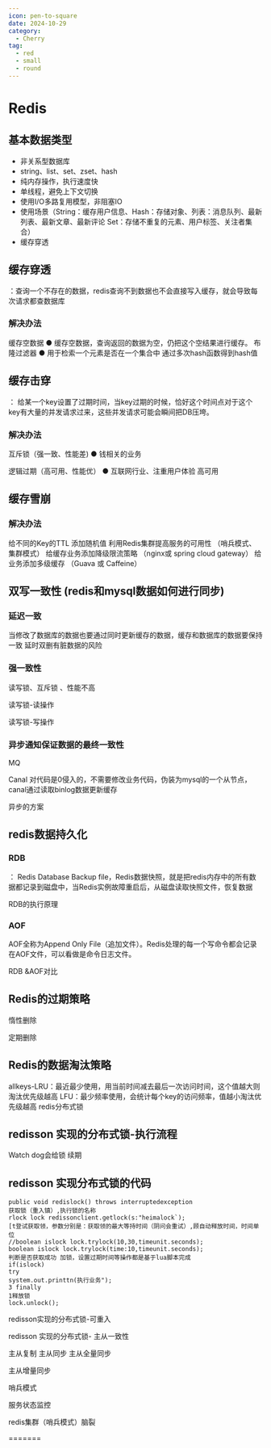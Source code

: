 ```yaml
---
icon: pen-to-square
date: 2024-10-29
category:
  - Cherry
tag:
  - red
  - small
  - round
---
```

# Redis
## 基本数据类型
* 非关系型数据库
*  string、list、set、zset、hash
*  纯内存操作，执行速度快
*  单线程，避免上下文切换
*  使用I/O多路复用模型，非阻塞IO
*  使用场景（String：缓存用户信息、Hash：存储对象、列表：消息队列、最新列表、最新文章、最新评论 Set：存储不重复的元素、用户标签、关注者集合）
* 缓存穿透

## 缓存穿透
：查询一个不存在的数据，redis查询不到数据也不会直接写入缓存，就会导致每次请求都查数据库

### 解决办法
缓存空数据
● 缓存空数据，查询返回的数据为空，仍把这个空结果进行缓存。
布隆过滤器
● 用于检索一个元素是否在一个集合中
通过多次hash函数得到hash值

## 缓存击穿
： 给某一个key设置了过期时间，当key过期的时候，恰好这个时间点对于这个key有大量的并发请求过来，这些并发请求可能会瞬间把DB压垮。

### 解决办法
互斥锁（强一致、性能差)
● 钱相关的业务

逻辑过期（高可用、性能优）
● 互联网行业、注重用户体验  高可用

## 缓存雪崩

### 解决办法
给不同的Key的TTL 添加随机值
利用Redis集群提高服务的可用性 （哨兵模式、集群模式）
给缓存业务添加降级限流策略   	（nginx或 spring cloud gateway）
给业务添加多级缓存		（Guava 或  Caffeine）

## 双写一致性 (redis和mysql数据如何进行同步)
### 延迟一致
当修改了数据库的数据也要通过同时更新缓存的数据，缓存和数据库的数据要保持一致
延时双删有脏数据的风险

### 强一致性
读写锁、互斥锁 、性能不高

读写锁-读操作

读写锁-写操作


### 异步通知保证数据的最终一致性 
MQ

Canal
对代码是0侵入的，不需要修改业务代码，伪装为mysql的一个从节点，canal通过读取binlog数据更新缓存

异步的方案


## redis数据持久化
### RDB
： Redis Database Backup file，Redis数据快照，就是把redis内存中的所有数据都记录到磁盘中，当Redis实例故障重启后，从磁盘读取快照文件，恢复数据

RDB的执行原理

### AOF
AOF全称为Append Only File（追加文件）。Redis处理的每一个写命令都会记录在AOF文件，可以看做是命令日志文件。

RDB &AOF对比

## Redis的过期策略
惰性删除

定期删除


## Redis的数据淘汰策略


allkeys-LRU：最近最少使用，用当前时间减去最后一次访问时间，这个值越大则淘汰优先级越高
LFU：最少频率使用，会统计每个key的访问频率，值越小淘汰优先级越高
redis分布式锁


## redisson 实现的分布式锁-执行流程
Watch dog会给锁 续期

## redisson 实现分布式锁的代码
```
public void redislock() throws interruptedexception
获取锁（重入镇）,执行锁的名称
rlock lock redissonclient.getlock(s:"heimalock`);
[t登试获取领，参数分别是：获取领的最大等持时间（阴问会重试）,顾自动释放时间，时间单位
//boolean islock lock.trylock(10,30,timeunit.seconds);
boolean islock lock.trylock(time:10,timeunit.seconds);
判断是否获取成功 加锁，设置过期时间等操作都是基于lua脚本完成
if(islock)
try
system.out.printtn(执行业务");
3 finally
1释放锁
lock.unlock();
```
redisson实现的分布式锁-可重入

redisson 实现的分布式锁- 主从一致性

主从复制
主从同步
主从全量同步



主从增量同步


哨兵模式

服务状态监控

redis集群（哨兵模式）脑裂

=======


